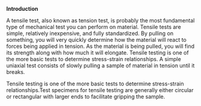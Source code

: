 **Introduction**

A tensile test, also known as tension test, is probably the most fundamental type of mechanical test you can perform on material. Tensile tests are simple, relatively inexpensive, and fully standardized. By pulling on something, you will very quickly determine how the material will react to forces being applied in tension. As the material is being pulled, you will find its strength along with how much it will elongate. Tensile testing is one of the more basic tests to determine stress-strain relationships. A simple uniaxial test consists of slowly pulling a sample of material in tension until it breaks.

Tensile testing is one of the more basic tests to determine stress-strain relationships.Test specimens for tensile testing are generally either circular or rectangular with larger ends to facilitate gripping the sample. 

 
